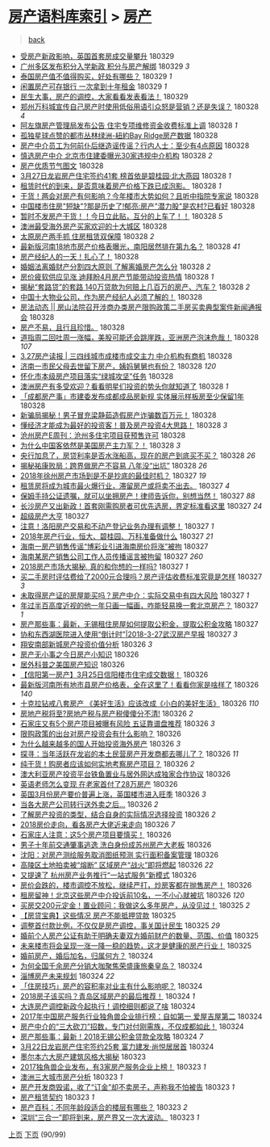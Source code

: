 [房产语料库索引](../../README.md)  > [房产](房产.md)
====
> [back](../README.md)

- [受房产新政影响，英国首套房成交量攀升](http://jkwz.applinzi.com/ittc/7085108089529566218.html#%E5%8F%97%E6%88%BF%E4%BA%A7%E6%96%B0%E6%94%BF%E5%BD%B1%E5%93%8D%EF%BC%8C%E8%8B%B1%E5%9B%BD%E9%A6%96%E5%A5%97%E6%88%BF%E6%88%90%E4%BA%A4%E9%87%8F%E6%94%80%E5%8D%87) 180329  
- [广州多区发布积分入学新政 积分与房产解绑](http://jkwz.applinzi.com/ittc/7085822006589391878.html#%E5%B9%BF%E5%B7%9E%E5%A4%9A%E5%8C%BA%E5%8F%91%E5%B8%83%E7%A7%AF%E5%88%86%E5%85%A5%E5%AD%A6%E6%96%B0%E6%94%BF+%E7%A7%AF%E5%88%86%E4%B8%8E%E6%88%BF%E4%BA%A7%E8%A7%A3%E7%BB%91) 180329 *3* 
- [泰国房产值不值得购买，好处有哪些？](http://jkwz.applinzi.com/ittc/7085818500470014992.html#%E6%B3%B0%E5%9B%BD%E6%88%BF%E4%BA%A7%E5%80%BC%E4%B8%8D%E5%80%BC%E5%BE%97%E8%B4%AD%E4%B9%B0%EF%BC%8C%E5%A5%BD%E5%A4%84%E6%9C%89%E5%93%AA%E4%BA%9B%EF%BC%9F) 180329 *1* 
- [闲置房产可存银行 一次拿到十年租金](http://jkwz.applinzi.com/ittc/7085809801777120262.html#%E9%97%B2%E7%BD%AE%E6%88%BF%E4%BA%A7%E5%8F%AF%E5%AD%98%E9%93%B6%E8%A1%8C+%E4%B8%80%E6%AC%A1%E6%8B%BF%E5%88%B0%E5%8D%81%E5%B9%B4%E7%A7%9F%E9%87%91) 180329 *1* 
- [民生大事，房产的调控，大家看看发表看法！](http://jkwz.applinzi.com/ittc/7085798361691325456.html#%E6%B0%91%E7%94%9F%E5%A4%A7%E4%BA%8B%EF%BC%8C%E6%88%BF%E4%BA%A7%E7%9A%84%E8%B0%83%E6%8E%A7%EF%BC%8C%E5%A4%A7%E5%AE%B6%E7%9C%8B%E7%9C%8B%E5%8F%91%E8%A1%A8%E7%9C%8B%E6%B3%95%EF%BC%81) 180329  
- [郑州万科城宣传自己房产时使用低俗用语引众怒是营销？还是失误？](http://jkwz.applinzi.com/ittc/7085657604955309063.html#%E9%83%91%E5%B7%9E%E4%B8%87%E7%A7%91%E5%9F%8E%E5%AE%A3%E4%BC%A0%E8%87%AA%E5%B7%B1%E6%88%BF%E4%BA%A7%E6%97%B6%E4%BD%BF%E7%94%A8%E4%BD%8E%E4%BF%97%E7%94%A8%E8%AF%AD%E5%BC%95%E4%BC%97%E6%80%92%E6%98%AF%E8%90%A5%E9%94%80%EF%BC%9F%E8%BF%98%E6%98%AF%E5%A4%B1%E8%AF%AF%EF%BC%9F) 180328 *4* 
- [阿左旗房产管理局发布公告 住宅专项维修资金收费标准上调](http://jkwz.applinzi.com/ittc/7085654822059770897.html#%E9%98%BF%E5%B7%A6%E6%97%97%E6%88%BF%E4%BA%A7%E7%AE%A1%E7%90%86%E5%B1%80%E5%8F%91%E5%B8%83%E5%85%AC%E5%91%8A+%E4%BD%8F%E5%AE%85%E4%B8%93%E9%A1%B9%E7%BB%B4%E4%BF%AE%E8%B5%84%E9%87%91%E6%94%B6%E8%B4%B9%E6%A0%87%E5%87%86%E4%B8%8A%E8%B0%83) 180328 *1* 
- [孤独星球点赞的都市丛林绿洲-紐約Bay Ridge房产数据](http://jkwz.applinzi.com/ittc/7085651596598051857.html#%E5%AD%A4%E7%8B%AC%E6%98%9F%E7%90%83%E7%82%B9%E8%B5%9E%E7%9A%84%E9%83%BD%E5%B8%82%E4%B8%9B%E6%9E%97%E7%BB%BF%E6%B4%B2-%E7%B4%90%E7%B4%84Bay+Ridge%E6%88%BF%E4%BA%A7%E6%95%B0%E6%8D%AE) 180328  
- [房产中介员工为何前仆后继造谣传谣？行内人士：至少有4点原因](http://jkwz.applinzi.com/ittc/7085647398376571915.html#%E6%88%BF%E4%BA%A7%E4%B8%AD%E4%BB%8B%E5%91%98%E5%B7%A5%E4%B8%BA%E4%BD%95%E5%89%8D%E4%BB%86%E5%90%8E%E7%BB%A7%E9%80%A0%E8%B0%A3%E4%BC%A0%E8%B0%A3%EF%BC%9F%E8%A1%8C%E5%86%85%E4%BA%BA%E5%A3%AB%EF%BC%9A%E8%87%B3%E5%B0%91%E6%9C%894%E7%82%B9%E5%8E%9F%E5%9B%A0) 180328  
- [慎选房产中介 北京市住建委曝光30家违规中介机构](http://jkwz.applinzi.com/ittc/7085621843925140490.html#%E6%85%8E%E9%80%89%E6%88%BF%E4%BA%A7%E4%B8%AD%E4%BB%8B+%E5%8C%97%E4%BA%AC%E5%B8%82%E4%BD%8F%E5%BB%BA%E5%A7%94%E6%9B%9D%E5%85%8930%E5%AE%B6%E8%BF%9D%E8%A7%84%E4%B8%AD%E4%BB%8B%E6%9C%BA%E6%9E%84) 180328 *2* 
- [房产优质节气图文](http://jkwz.applinzi.com/ittc/7085610783201559568.html#%E6%88%BF%E4%BA%A7%E4%BC%98%E8%B4%A8%E8%8A%82%E6%B0%94%E5%9B%BE%E6%96%87) 180328  
- [3月27日龙岩房产住宅签约41套 榜首依是碧桂园·北大燕园](http://jkwz.applinzi.com/ittc/7085605624090199047.html#3%E6%9C%8827%E6%97%A5%E9%BE%99%E5%B2%A9%E6%88%BF%E4%BA%A7%E4%BD%8F%E5%AE%85%E7%AD%BE%E7%BA%A641%E5%A5%97+%E6%A6%9C%E9%A6%96%E4%BE%9D%E6%98%AF%E7%A2%A7%E6%A1%82%E5%9B%AD%C2%B7%E5%8C%97%E5%A4%A7%E7%87%95%E5%9B%AD) 180328 *1* 
- [租赁时代的到来，是否意味着房产价格下跌已成泡影。](http://jkwz.applinzi.com/ittc/7085602657291207690.html#%E7%A7%9F%E8%B5%81%E6%97%B6%E4%BB%A3%E7%9A%84%E5%88%B0%E6%9D%A5%EF%BC%8C%E6%98%AF%E5%90%A6%E6%84%8F%E5%91%B3%E7%9D%80%E6%88%BF%E4%BA%A7%E4%BB%B7%E6%A0%BC%E4%B8%8B%E8%B7%8C%E5%B7%B2%E6%88%90%E6%B3%A1%E5%BD%B1%E3%80%82) 180328 *1* 
- [干货！两会对房产有何影响？今年楼市大势如何？且听中指院专家说](http://jkwz.applinzi.com/ittc/7085597540345185286.html#%E5%B9%B2%E8%B4%A7%EF%BC%81%E4%B8%A4%E4%BC%9A%E5%AF%B9%E6%88%BF%E4%BA%A7%E6%9C%89%E4%BD%95%E5%BD%B1%E5%93%8D%EF%BC%9F%E4%BB%8A%E5%B9%B4%E6%A5%BC%E5%B8%82%E5%A4%A7%E5%8A%BF%E5%A6%82%E4%BD%95%EF%BC%9F%E4%B8%94%E5%90%AC%E4%B8%AD%E6%8C%87%E9%99%A2%E4%B8%93%E5%AE%B6%E8%AF%B4) 180328  
- [中国楼市住房&quot;短缺&quot;?那是历史了!郁亮:房产&quot;潜力股&quot;是农村?已看好](http://jkwz.applinzi.com/ittc/7085581610064020487.html#%E4%B8%AD%E5%9B%BD%E6%A5%BC%E5%B8%82%E4%BD%8F%E6%88%BF%26quot%3B%E7%9F%AD%E7%BC%BA%26quot%3B%3F%E9%82%A3%E6%98%AF%E5%8E%86%E5%8F%B2%E4%BA%86%21%E9%83%81%E4%BA%AE%3A%E6%88%BF%E4%BA%A7%26quot%3B%E6%BD%9C%E5%8A%9B%E8%82%A1%26quot%3B%E6%98%AF%E5%86%9C%E6%9D%91%3F%E5%B7%B2%E7%9C%8B%E5%A5%BD) 180328  
- [暂时不发房产干货！！今日立此贴，互分的上车了！！](http://jkwz.applinzi.com/ittc/7085580719994962951.html#%E6%9A%82%E6%97%B6%E4%B8%8D%E5%8F%91%E6%88%BF%E4%BA%A7%E5%B9%B2%E8%B4%A7%EF%BC%81%EF%BC%81%E4%BB%8A%E6%97%A5%E7%AB%8B%E6%AD%A4%E8%B4%B4%EF%BC%8C%E4%BA%92%E5%88%86%E7%9A%84%E4%B8%8A%E8%BD%A6%E4%BA%86%EF%BC%81%EF%BC%81) 180328 *5* 
- [澳洲最受海外房产买家欢迎的十大城区](http://jkwz.applinzi.com/ittc/7085577964945409034.html#%E6%BE%B3%E6%B4%B2%E6%9C%80%E5%8F%97%E6%B5%B7%E5%A4%96%E6%88%BF%E4%BA%A7%E4%B9%B0%E5%AE%B6%E6%AC%A2%E8%BF%8E%E7%9A%84%E5%8D%81%E5%A4%A7%E5%9F%8E%E5%8C%BA) 180328  
- [太原房产两手抓    住房租赁双保障](http://jkwz.applinzi.com/ittc/7085571407948022794.html#%E5%A4%AA%E5%8E%9F%E6%88%BF%E4%BA%A7%E4%B8%A4%E6%89%8B%E6%8A%93++++%E4%BD%8F%E6%88%BF%E7%A7%9F%E8%B5%81%E5%8F%8C%E4%BF%9D%E9%9A%9C) 180328 *2* 
- [最新版河南18地市房产价格表曝光，南阳居然排在第九名？](http://jkwz.applinzi.com/ittc/7085571225831343111.html#%E6%9C%80%E6%96%B0%E7%89%88%E6%B2%B3%E5%8D%9718%E5%9C%B0%E5%B8%82%E6%88%BF%E4%BA%A7%E4%BB%B7%E6%A0%BC%E8%A1%A8%E6%9B%9D%E5%85%89%EF%BC%8C%E5%8D%97%E9%98%B3%E5%B1%85%E7%84%B6%E6%8E%92%E5%9C%A8%E7%AC%AC%E4%B9%9D%E5%90%8D%EF%BC%9F) 180328 *41* 
- [房产经纪人的一天！扎心了！](http://jkwz.applinzi.com/ittc/7085563674737771537.html#%E6%88%BF%E4%BA%A7%E7%BB%8F%E7%BA%AA%E4%BA%BA%E7%9A%84%E4%B8%80%E5%A4%A9%EF%BC%81%E6%89%8E%E5%BF%83%E4%BA%86%EF%BC%81) 180328  
- [婚姻法离婚财产分割四大原则 了解离婚房产怎么分](http://jkwz.applinzi.com/ittc/7085563093327545361.html#%E5%A9%9A%E5%A7%BB%E6%B3%95%E7%A6%BB%E5%A9%9A%E8%B4%A2%E4%BA%A7%E5%88%86%E5%89%B2%E5%9B%9B%E5%A4%A7%E5%8E%9F%E5%88%99+%E4%BA%86%E8%A7%A3%E7%A6%BB%E5%A9%9A%E6%88%BF%E4%BA%A7%E6%80%8E%E4%B9%88%E5%88%86) 180328 *2* 
- [房价疲软供应见涨 迪拜盼4月房产节能带动投资热情](http://jkwz.applinzi.com/ittc/7085527182686553104.html#%E6%88%BF%E4%BB%B7%E7%96%B2%E8%BD%AF%E4%BE%9B%E5%BA%94%E8%A7%81%E6%B6%A8+%E8%BF%AA%E6%8B%9C%E7%9B%BC4%E6%9C%88%E6%88%BF%E4%BA%A7%E8%8A%82%E8%83%BD%E5%B8%A6%E5%8A%A8%E6%8A%95%E8%B5%84%E7%83%AD%E6%83%85) 180328 *1* 
- [揭秘“套路贷”的套路 140万贷款为何赔上几百万的房产、汽车？](http://jkwz.applinzi.com/ittc/7085542169677136902.html#%E6%8F%AD%E7%A7%98%E2%80%9C%E5%A5%97%E8%B7%AF%E8%B4%B7%E2%80%9D%E7%9A%84%E5%A5%97%E8%B7%AF+140%E4%B8%87%E8%B4%B7%E6%AC%BE%E4%B8%BA%E4%BD%95%E8%B5%94%E4%B8%8A%E5%87%A0%E7%99%BE%E4%B8%87%E7%9A%84%E6%88%BF%E4%BA%A7%E3%80%81%E6%B1%BD%E8%BD%A6%EF%BC%9F) 180328 *2* 
- [中国十大物业公司，作为房产经纪人必须了解的！](http://jkwz.applinzi.com/ittc/7085528455435518992.html#%E4%B8%AD%E5%9B%BD%E5%8D%81%E5%A4%A7%E7%89%A9%E4%B8%9A%E5%85%AC%E5%8F%B8%EF%BC%8C%E4%BD%9C%E4%B8%BA%E6%88%BF%E4%BA%A7%E7%BB%8F%E7%BA%AA%E4%BA%BA%E5%BF%85%E9%A1%BB%E4%BA%86%E8%A7%A3%E7%9A%84%EF%BC%81) 180328  
- [房法动态 || 房山法院召开涉商办类房产限购政策二手房买卖典型案件新闻通报会](http://jkwz.applinzi.com/ittc/7085524843212833798.html#%E6%88%BF%E6%B3%95%E5%8A%A8%E6%80%81+%7C%7C+%E6%88%BF%E5%B1%B1%E6%B3%95%E9%99%A2%E5%8F%AC%E5%BC%80%E6%B6%89%E5%95%86%E5%8A%9E%E7%B1%BB%E6%88%BF%E4%BA%A7%E9%99%90%E8%B4%AD%E6%94%BF%E7%AD%96%E4%BA%8C%E6%89%8B%E6%88%BF%E4%B9%B0%E5%8D%96%E5%85%B8%E5%9E%8B%E6%A1%88%E4%BB%B6%E6%96%B0%E9%97%BB%E9%80%9A%E6%8A%A5%E4%BC%9A) 180328  
- [房产不易，且行且珍惜。](http://jkwz.applinzi.com/ittc/7085501100142887943.html#%E6%88%BF%E4%BA%A7%E4%B8%8D%E6%98%93%EF%BC%8C%E4%B8%94%E8%A1%8C%E4%B8%94%E7%8F%8D%E6%83%9C%E3%80%82) 180328  
- [道指周二回吐周一涨幅，美股可能还会跳崖跌，亚洲房产泡沫危哉！](http://jkwz.applinzi.com/ittc/7085499054551467018.html#%E9%81%93%E6%8C%87%E5%91%A8%E4%BA%8C%E5%9B%9E%E5%90%90%E5%91%A8%E4%B8%80%E6%B6%A8%E5%B9%85%EF%BC%8C%E7%BE%8E%E8%82%A1%E5%8F%AF%E8%83%BD%E8%BF%98%E4%BC%9A%E8%B7%B3%E5%B4%96%E8%B7%8C%EF%BC%8C%E4%BA%9A%E6%B4%B2%E6%88%BF%E4%BA%A7%E6%B3%A1%E6%B2%AB%E5%8D%B1%E5%93%89%EF%BC%81) 180328 *107* 
- [3.27房产读报 | 三四线城市成楼市成交主力 中介机构有商机](http://jkwz.applinzi.com/ittc/7085478212455105546.html#3.27%E6%88%BF%E4%BA%A7%E8%AF%BB%E6%8A%A5+%7C+%E4%B8%89%E5%9B%9B%E7%BA%BF%E5%9F%8E%E5%B8%82%E6%88%90%E6%A5%BC%E5%B8%82%E6%88%90%E4%BA%A4%E4%B8%BB%E5%8A%9B+%E4%B8%AD%E4%BB%8B%E6%9C%BA%E6%9E%84%E6%9C%89%E5%95%86%E6%9C%BA) 180328  
- [济南一市民父母去世留下房产，姨妈舅舅也有份？](http://jkwz.applinzi.com/ittc/7085475775216354314.html#%E6%B5%8E%E5%8D%97%E4%B8%80%E5%B8%82%E6%B0%91%E7%88%B6%E6%AF%8D%E5%8E%BB%E4%B8%96%E7%95%99%E4%B8%8B%E6%88%BF%E4%BA%A7%EF%BC%8C%E5%A7%A8%E5%A6%88%E8%88%85%E8%88%85%E4%B9%9F%E6%9C%89%E4%BB%BD%EF%BC%9F) 180328 *120* 
- [怀化市本级房产项目落实“绿城攻坚”任务](http://jkwz.applinzi.com/ittc/7085474681971016715.html#%E6%80%80%E5%8C%96%E5%B8%82%E6%9C%AC%E7%BA%A7%E6%88%BF%E4%BA%A7%E9%A1%B9%E7%9B%AE%E8%90%BD%E5%AE%9E%E2%80%9C%E7%BB%BF%E5%9F%8E%E6%94%BB%E5%9D%9A%E2%80%9D%E4%BB%BB%E5%8A%A1) 180328  
- [澳洲房产有多受欢迎？看看明星们投资的势头你就知道了](http://jkwz.applinzi.com/ittc/7085471823645115403.html#%E6%BE%B3%E6%B4%B2%E6%88%BF%E4%BA%A7%E6%9C%89%E5%A4%9A%E5%8F%97%E6%AC%A2%E8%BF%8E%EF%BC%9F%E7%9C%8B%E7%9C%8B%E6%98%8E%E6%98%9F%E4%BB%AC%E6%8A%95%E8%B5%84%E7%9A%84%E5%8A%BF%E5%A4%B4%E4%BD%A0%E5%B0%B1%E7%9F%A5%E9%81%93%E4%BA%86) 180328 *1* 
- [「成都房产事」市建委发布成都成品房新规 实体展示样板房至少保留1年](http://jkwz.applinzi.com/ittc/7085463682882733063.html#%E3%80%8C%E6%88%90%E9%83%BD%E6%88%BF%E4%BA%A7%E4%BA%8B%E3%80%8D%E5%B8%82%E5%BB%BA%E5%A7%94%E5%8F%91%E5%B8%83%E6%88%90%E9%83%BD%E6%88%90%E5%93%81%E6%88%BF%E6%96%B0%E8%A7%84+%E5%AE%9E%E4%BD%93%E5%B1%95%E7%A4%BA%E6%A0%B7%E6%9D%BF%E6%88%BF%E8%87%B3%E5%B0%91%E4%BF%9D%E7%95%991%E5%B9%B4) 180328  
- [新骗局揭秘！男子冒充梁静茹造假房产诈骗数百万元！](http://jkwz.applinzi.com/ittc/7085460629618164746.html#%E6%96%B0%E9%AA%97%E5%B1%80%E6%8F%AD%E7%A7%98%EF%BC%81%E7%94%B7%E5%AD%90%E5%86%92%E5%85%85%E6%A2%81%E9%9D%99%E8%8C%B9%E9%80%A0%E5%81%87%E6%88%BF%E4%BA%A7%E8%AF%88%E9%AA%97%E6%95%B0%E7%99%BE%E4%B8%87%E5%85%83%EF%BC%81) 180328  
- [懂经济才能成为最好的投资客！普及房产投资4大思路！](http://jkwz.applinzi.com/ittc/7085458530230600715.html#%E6%87%82%E7%BB%8F%E6%B5%8E%E6%89%8D%E8%83%BD%E6%88%90%E4%B8%BA%E6%9C%80%E5%A5%BD%E7%9A%84%E6%8A%95%E8%B5%84%E5%AE%A2%EF%BC%81%E6%99%AE%E5%8F%8A%E6%88%BF%E4%BA%A7%E6%8A%95%E8%B5%844%E5%A4%A7%E6%80%9D%E8%B7%AF%EF%BC%81) 180328 *3* 
- [沧州房产E周刊：沧州多住宅项目获预售许可](http://jkwz.applinzi.com/ittc/7085454826593059851.html#%E6%B2%A7%E5%B7%9E%E6%88%BF%E4%BA%A7E%E5%91%A8%E5%88%8A%EF%BC%9A%E6%B2%A7%E5%B7%9E%E5%A4%9A%E4%BD%8F%E5%AE%85%E9%A1%B9%E7%9B%AE%E8%8E%B7%E9%A2%84%E5%94%AE%E8%AE%B8%E5%8F%AF) 180328  
- [为什么中国客依然是美国房产主力军？！](http://jkwz.applinzi.com/ittc/7085263367013139473.html#%E4%B8%BA%E4%BB%80%E4%B9%88%E4%B8%AD%E5%9B%BD%E5%AE%A2%E4%BE%9D%E7%84%B6%E6%98%AF%E7%BE%8E%E5%9B%BD%E6%88%BF%E4%BA%A7%E4%B8%BB%E5%8A%9B%E5%86%9B%EF%BC%9F%EF%BC%81) 180328 *3* 
- [央行加息了，房贷利率是否水涨船高，现在的房产到底买不买？](http://jkwz.applinzi.com/ittc/7085159627027383303.html#%E5%A4%AE%E8%A1%8C%E5%8A%A0%E6%81%AF%E4%BA%86%EF%BC%8C%E6%88%BF%E8%B4%B7%E5%88%A9%E7%8E%87%E6%98%AF%E5%90%A6%E6%B0%B4%E6%B6%A8%E8%88%B9%E9%AB%98%EF%BC%8C%E7%8E%B0%E5%9C%A8%E7%9A%84%E6%88%BF%E4%BA%A7%E5%88%B0%E5%BA%95%E4%B9%B0%E4%B8%8D%E4%B9%B0%EF%BC%9F) 180328 *26* 
- [揭秘祐康败局：跨界做房产不容易 八年没“出坑”](http://jkwz.applinzi.com/ittc/7085422525003858950.html#%E6%8F%AD%E7%A7%98%E7%A5%90%E5%BA%B7%E8%B4%A5%E5%B1%80%EF%BC%9A%E8%B7%A8%E7%95%8C%E5%81%9A%E6%88%BF%E4%BA%A7%E4%B8%8D%E5%AE%B9%E6%98%93+%E5%85%AB%E5%B9%B4%E6%B2%A1%E2%80%9C%E5%87%BA%E5%9D%91%E2%80%9D) 180328 *26* 
- [2018年徐州房产市场到是不是抄底的最佳时机？](http://jkwz.applinzi.com/ittc/7085273005007832080.html#2018%E5%B9%B4%E5%BE%90%E5%B7%9E%E6%88%BF%E4%BA%A7%E5%B8%82%E5%9C%BA%E5%88%B0%E6%98%AF%E4%B8%8D%E6%98%AF%E6%8A%84%E5%BA%95%E7%9A%84%E6%9C%80%E4%BD%B3%E6%97%B6%E6%9C%BA%EF%BC%9F) 180327 *19* 
- [租赁房将成为城市最火爆行业，滞留房产或将卖不出去。](http://jkwz.applinzi.com/ittc/7085255909687428102.html#%E7%A7%9F%E8%B5%81%E6%88%BF%E5%B0%86%E6%88%90%E4%B8%BA%E5%9F%8E%E5%B8%82%E6%9C%80%E7%81%AB%E7%88%86%E8%A1%8C%E4%B8%9A%EF%BC%8C%E6%BB%9E%E7%95%99%E6%88%BF%E4%BA%A7%E6%88%96%E5%B0%86%E5%8D%96%E4%B8%8D%E5%87%BA%E5%8E%BB%E3%80%82) 180327 *4* 
- [保姆手持公证遗嘱，就可以坐拥房产！律师告诉你，别想当然！](http://jkwz.applinzi.com/ittc/7085201805829211152.html#%E4%BF%9D%E5%A7%86%E6%89%8B%E6%8C%81%E5%85%AC%E8%AF%81%E9%81%97%E5%98%B1%EF%BC%8C%E5%B0%B1%E5%8F%AF%E4%BB%A5%E5%9D%90%E6%8B%A5%E6%88%BF%E4%BA%A7%EF%BC%81%E5%BE%8B%E5%B8%88%E5%91%8A%E8%AF%89%E4%BD%A0%EF%BC%8C%E5%88%AB%E6%83%B3%E5%BD%93%E7%84%B6%EF%BC%81) 180327 *88* 
- [长沙房产又出新政！首套刚需购房者可优先选房，界定标准看这里](http://jkwz.applinzi.com/ittc/7085200293082170374.html#%E9%95%BF%E6%B2%99%E6%88%BF%E4%BA%A7%E5%8F%88%E5%87%BA%E6%96%B0%E6%94%BF%EF%BC%81%E9%A6%96%E5%A5%97%E5%88%9A%E9%9C%80%E8%B4%AD%E6%88%BF%E8%80%85%E5%8F%AF%E4%BC%98%E5%85%88%E9%80%89%E6%88%BF%EF%BC%8C%E7%95%8C%E5%AE%9A%E6%A0%87%E5%87%86%E7%9C%8B%E8%BF%99%E9%87%8C) 180327 *24* 
- [超级房产大亨](http://jkwz.applinzi.com/ittc/7048844103494667792.html#%E8%B6%85%E7%BA%A7%E6%88%BF%E4%BA%A7%E5%A4%A7%E4%BA%A8) 180327  
- [注意！洛阳房产交易和不动产登记业务办理有调整！](http://jkwz.applinzi.com/ittc/7085169198898873351.html#%E6%B3%A8%E6%84%8F%EF%BC%81%E6%B4%9B%E9%98%B3%E6%88%BF%E4%BA%A7%E4%BA%A4%E6%98%93%E5%92%8C%E4%B8%8D%E5%8A%A8%E4%BA%A7%E7%99%BB%E8%AE%B0%E4%B8%9A%E5%8A%A1%E5%8A%9E%E7%90%86%E6%9C%89%E8%B0%83%E6%95%B4%EF%BC%81) 180327 *1* 
- [2018年房产行业，恒大、碧桂园、万科准备做什么](http://jkwz.applinzi.com/ittc/7085149005061555206.html#2018%E5%B9%B4%E6%88%BF%E4%BA%A7%E8%A1%8C%E4%B8%9A%EF%BC%8C%E6%81%92%E5%A4%A7%E3%80%81%E7%A2%A7%E6%A1%82%E5%9B%AD%E3%80%81%E4%B8%87%E7%A7%91%E5%87%86%E5%A4%87%E5%81%9A%E4%BB%80%E4%B9%88) 180327 *21* 
- [海南一房产销售传谣“博彩业引进海南房价将涨”被拘](http://jkwz.applinzi.com/ittc/7085132741731681296.html#%E6%B5%B7%E5%8D%97%E4%B8%80%E6%88%BF%E4%BA%A7%E9%94%80%E5%94%AE%E4%BC%A0%E8%B0%A3%E2%80%9C%E5%8D%9A%E5%BD%A9%E4%B8%9A%E5%BC%95%E8%BF%9B%E6%B5%B7%E5%8D%97%E6%88%BF%E4%BB%B7%E5%B0%86%E6%B6%A8%E2%80%9D%E8%A2%AB%E6%8B%98) 180327  
- [海南某房产销售公司工作人员传播谣言被拘留](http://jkwz.applinzi.com/ittc/7085110861821903889.html#%E6%B5%B7%E5%8D%97%E6%9F%90%E6%88%BF%E4%BA%A7%E9%94%80%E5%94%AE%E5%85%AC%E5%8F%B8%E5%B7%A5%E4%BD%9C%E4%BA%BA%E5%91%98%E4%BC%A0%E6%92%AD%E8%B0%A3%E8%A8%80%E8%A2%AB%E6%8B%98%E7%95%99) 180327 *260* 
- [2018房产市场大揭秘, 真的和你想的一样吗?](http://jkwz.applinzi.com/ittc/7085100037833229328.html#2018%E6%88%BF%E4%BA%A7%E5%B8%82%E5%9C%BA%E5%A4%A7%E6%8F%AD%E7%A7%98%2C+%E7%9C%9F%E7%9A%84%E5%92%8C%E4%BD%A0%E6%83%B3%E7%9A%84%E4%B8%80%E6%A0%B7%E5%90%97%3F) 180327 *1* 
- [买二手房时评估费给了2000元合理吗？房产评估收费标准究竟是怎样](http://jkwz.applinzi.com/ittc/7085099094576202759.html#%E4%B9%B0%E4%BA%8C%E6%89%8B%E6%88%BF%E6%97%B6%E8%AF%84%E4%BC%B0%E8%B4%B9%E7%BB%99%E4%BA%862000%E5%85%83%E5%90%88%E7%90%86%E5%90%97%EF%BC%9F%E6%88%BF%E4%BA%A7%E8%AF%84%E4%BC%B0%E6%94%B6%E8%B4%B9%E6%A0%87%E5%87%86%E7%A9%B6%E7%AB%9F%E6%98%AF%E6%80%8E%E6%A0%B7) 180327 *3* 
- [未取得房产证的房屋能买吗？房产中介：实际交易中有四大风险](http://jkwz.applinzi.com/ittc/7085082977593984016.html#%E6%9C%AA%E5%8F%96%E5%BE%97%E6%88%BF%E4%BA%A7%E8%AF%81%E7%9A%84%E6%88%BF%E5%B1%8B%E8%83%BD%E4%B9%B0%E5%90%97%EF%BC%9F%E6%88%BF%E4%BA%A7%E4%B8%AD%E4%BB%8B%EF%BC%9A%E5%AE%9E%E9%99%85%E4%BA%A4%E6%98%93%E4%B8%AD%E6%9C%89%E5%9B%9B%E5%A4%A7%E9%A3%8E%E9%99%A9) 180327 *1* 
- [年过半百高度近视的他一年只画一幅画，咋能轻易换一套北京房产？](http://jkwz.applinzi.com/ittc/7085074492512797703.html#%E5%B9%B4%E8%BF%87%E5%8D%8A%E7%99%BE%E9%AB%98%E5%BA%A6%E8%BF%91%E8%A7%86%E7%9A%84%E4%BB%96%E4%B8%80%E5%B9%B4%E5%8F%AA%E7%94%BB%E4%B8%80%E5%B9%85%E7%94%BB%EF%BC%8C%E5%92%8B%E8%83%BD%E8%BD%BB%E6%98%93%E6%8D%A2%E4%B8%80%E5%A5%97%E5%8C%97%E4%BA%AC%E6%88%BF%E4%BA%A7%EF%BC%9F) 180327 *1* 
- [房产那些事：最新，无锡租住房屋如何提取公积金，提取公积金攻略](http://jkwz.applinzi.com/ittc/7083977382308611079.html#%E6%88%BF%E4%BA%A7%E9%82%A3%E4%BA%9B%E4%BA%8B%EF%BC%9A%E6%9C%80%E6%96%B0%EF%BC%8C%E6%97%A0%E9%94%A1%E7%A7%9F%E4%BD%8F%E6%88%BF%E5%B1%8B%E5%A6%82%E4%BD%95%E6%8F%90%E5%8F%96%E5%85%AC%E7%A7%AF%E9%87%91%EF%BC%8C%E6%8F%90%E5%8F%96%E5%85%AC%E7%A7%AF%E9%87%91%E6%94%BB%E7%95%A5) 180327  
- [协和东西湖医院进入使用“倒计时”|2018-3-27武汉房产早报](http://jkwz.applinzi.com/ittc/7085064180615087114.html#%E5%8D%8F%E5%92%8C%E4%B8%9C%E8%A5%BF%E6%B9%96%E5%8C%BB%E9%99%A2%E8%BF%9B%E5%85%A5%E4%BD%BF%E7%94%A8%E2%80%9C%E5%80%92%E8%AE%A1%E6%97%B6%E2%80%9D%7C2018-3-27%E6%AD%A6%E6%B1%89%E6%88%BF%E4%BA%A7%E6%97%A9%E6%8A%A5) 180327 *3* 
- [翔安南部新城房产投资价值分析](http://jkwz.applinzi.com/ittc/7084913911390536711.html#%E7%BF%94%E5%AE%89%E5%8D%97%E9%83%A8%E6%96%B0%E5%9F%8E%E6%88%BF%E4%BA%A7%E6%8A%95%E8%B5%84%E4%BB%B7%E5%80%BC%E5%88%86%E6%9E%90) 180326 *3* 
- [房产无小事之今日房产小知识](http://jkwz.applinzi.com/ittc/7084909390408975367.html#%E6%88%BF%E4%BA%A7%E6%97%A0%E5%B0%8F%E4%BA%8B%E4%B9%8B%E4%BB%8A%E6%97%A5%E6%88%BF%E4%BA%A7%E5%B0%8F%E7%9F%A5%E8%AF%86) 180326  
- [居外科普之美国房产知识](http://jkwz.applinzi.com/ittc/7084854830420198416.html#%E5%B1%85%E5%A4%96%E7%A7%91%E6%99%AE%E4%B9%8B%E7%BE%8E%E5%9B%BD%E6%88%BF%E4%BA%A7%E7%9F%A5%E8%AF%86) 180326  
- [【信阳第一房产】3月25日信阳楼市住宅成交数据！](http://jkwz.applinzi.com/ittc/7084852291234694160.html#%E3%80%90%E4%BF%A1%E9%98%B3%E7%AC%AC%E4%B8%80%E6%88%BF%E4%BA%A7%E3%80%913%E6%9C%8825%E6%97%A5%E4%BF%A1%E9%98%B3%E6%A5%BC%E5%B8%82%E4%BD%8F%E5%AE%85%E6%88%90%E4%BA%A4%E6%95%B0%E6%8D%AE%EF%BC%81) 180326  
- [最新版河南所有地市县房产价格表，全在这里了！看看你家是啥样了](http://jkwz.applinzi.com/ittc/7084818353598497799.html#%E6%9C%80%E6%96%B0%E7%89%88%E6%B2%B3%E5%8D%97%E6%89%80%E6%9C%89%E5%9C%B0%E5%B8%82%E5%8E%BF%E6%88%BF%E4%BA%A7%E4%BB%B7%E6%A0%BC%E8%A1%A8%EF%BC%8C%E5%85%A8%E5%9C%A8%E8%BF%99%E9%87%8C%E4%BA%86%EF%BC%81%E7%9C%8B%E7%9C%8B%E4%BD%A0%E5%AE%B6%E6%98%AF%E5%95%A5%E6%A0%B7%E4%BA%86) 180326 *140* 
- [十克拉钻戒八套房产 《美好生活》应该改成《小白的美好生活》](http://jkwz.applinzi.com/ittc/7084809912989516810.html#%E5%8D%81%E5%85%8B%E6%8B%89%E9%92%BB%E6%88%92%E5%85%AB%E5%A5%97%E6%88%BF%E4%BA%A7+%E3%80%8A%E7%BE%8E%E5%A5%BD%E7%94%9F%E6%B4%BB%E3%80%8B%E5%BA%94%E8%AF%A5%E6%94%B9%E6%88%90%E3%80%8A%E5%B0%8F%E7%99%BD%E7%9A%84%E7%BE%8E%E5%A5%BD%E7%94%9F%E6%B4%BB%E3%80%8B) 180326 *110* 
- [房地产税将至?房地产税与房产税傻傻分不清!](http://jkwz.applinzi.com/ittc/7084801163264525322.html#%E6%88%BF%E5%9C%B0%E4%BA%A7%E7%A8%8E%E5%B0%86%E8%87%B3%3F%E6%88%BF%E5%9C%B0%E4%BA%A7%E7%A8%8E%E4%B8%8E%E6%88%BF%E4%BA%A7%E7%A8%8E%E5%82%BB%E5%82%BB%E5%88%86%E4%B8%8D%E6%B8%85%21) 180326 *2* 
- [石家庄又有5个房产项目被曝有风险 五证靠谱盘推荐](http://jkwz.applinzi.com/ittc/7084795529932571658.html#%E7%9F%B3%E5%AE%B6%E5%BA%84%E5%8F%88%E6%9C%895%E4%B8%AA%E6%88%BF%E4%BA%A7%E9%A1%B9%E7%9B%AE%E8%A2%AB%E6%9B%9D%E6%9C%89%E9%A3%8E%E9%99%A9+%E4%BA%94%E8%AF%81%E9%9D%A0%E8%B0%B1%E7%9B%98%E6%8E%A8%E8%8D%90) 180326 *3* 
- [限购政策的出台对房产投资会有什么影响？](http://jkwz.applinzi.com/ittc/7084790101261681674.html#%E9%99%90%E8%B4%AD%E6%94%BF%E7%AD%96%E7%9A%84%E5%87%BA%E5%8F%B0%E5%AF%B9%E6%88%BF%E4%BA%A7%E6%8A%95%E8%B5%84%E4%BC%9A%E6%9C%89%E4%BB%80%E4%B9%88%E5%BD%B1%E5%93%8D%EF%BC%9F) 180326  
- [为什么越来越多的国人开始投资海外房产](http://jkwz.applinzi.com/ittc/7084789526251963398.html#%E4%B8%BA%E4%BB%80%E4%B9%88%E8%B6%8A%E6%9D%A5%E8%B6%8A%E5%A4%9A%E7%9A%84%E5%9B%BD%E4%BA%BA%E5%BC%80%E5%A7%8B%E6%8A%95%E8%B5%84%E6%B5%B7%E5%A4%96%E6%88%BF%E4%BA%A7) 180326 *3* 
- [探寻：当年活跃在龙岩的本土民营房产开发商都去哪儿了？](http://jkwz.applinzi.com/ittc/7084788329327625227.html#%E6%8E%A2%E5%AF%BB%EF%BC%9A%E5%BD%93%E5%B9%B4%E6%B4%BB%E8%B7%83%E5%9C%A8%E9%BE%99%E5%B2%A9%E7%9A%84%E6%9C%AC%E5%9C%9F%E6%B0%91%E8%90%A5%E6%88%BF%E4%BA%A7%E5%BC%80%E5%8F%91%E5%95%86%E9%83%BD%E5%8E%BB%E5%93%AA%E5%84%BF%E4%BA%86%EF%BC%9F) 180326 *11* 
- [纯干货！购房者应该如何实地考察房产项目？](http://jkwz.applinzi.com/ittc/7084750766600619015.html#%E7%BA%AF%E5%B9%B2%E8%B4%A7%EF%BC%81%E8%B4%AD%E6%88%BF%E8%80%85%E5%BA%94%E8%AF%A5%E5%A6%82%E4%BD%95%E5%AE%9E%E5%9C%B0%E8%80%83%E5%AF%9F%E6%88%BF%E4%BA%A7%E9%A1%B9%E7%9B%AE%EF%BC%9F) 180326 *2* 
- [澳大利亚房产投资平台铁鱼置业与居外网达成独家合作协议](http://jkwz.applinzi.com/ittc/7084763072025854987.html#%E6%BE%B3%E5%A4%A7%E5%88%A9%E4%BA%9A%E6%88%BF%E4%BA%A7%E6%8A%95%E8%B5%84%E5%B9%B3%E5%8F%B0%E9%93%81%E9%B1%BC%E7%BD%AE%E4%B8%9A%E4%B8%8E%E5%B1%85%E5%A4%96%E7%BD%91%E8%BE%BE%E6%88%90%E7%8B%AC%E5%AE%B6%E5%90%88%E4%BD%9C%E5%8D%8F%E8%AE%AE) 180326  
- [英语老师怎么变现 在老家首付了28万房产](http://jkwz.applinzi.com/ittc/7084756823406281735.html#%E8%8B%B1%E8%AF%AD%E8%80%81%E5%B8%88%E6%80%8E%E4%B9%88%E5%8F%98%E7%8E%B0+%E5%9C%A8%E8%80%81%E5%AE%B6%E9%A6%96%E4%BB%98%E4%BA%8628%E4%B8%87%E6%88%BF%E4%BA%A7) 180326  
- [英国3月份房产要价普遍上涨，英国楼市进入旺季](http://jkwz.applinzi.com/ittc/7084752014200538123.html#%E8%8B%B1%E5%9B%BD3%E6%9C%88%E4%BB%BD%E6%88%BF%E4%BA%A7%E8%A6%81%E4%BB%B7%E6%99%AE%E9%81%8D%E4%B8%8A%E6%B6%A8%EF%BC%8C%E8%8B%B1%E5%9B%BD%E6%A5%BC%E5%B8%82%E8%BF%9B%E5%85%A5%E6%97%BA%E5%AD%A3) 180326 *3* 
- [当各大房产公司转行送外卖之后...](http://jkwz.applinzi.com/ittc/7084749757350413318.html#%E5%BD%93%E5%90%84%E5%A4%A7%E6%88%BF%E4%BA%A7%E5%85%AC%E5%8F%B8%E8%BD%AC%E8%A1%8C%E9%80%81%E5%A4%96%E5%8D%96%E4%B9%8B%E5%90%8E...) 180326 *2* 
- [了解房产投资的类型，结合自身的实际情况选择投资](http://jkwz.applinzi.com/ittc/7084743587592143883.html#%E4%BA%86%E8%A7%A3%E6%88%BF%E4%BA%A7%E6%8A%95%E8%B5%84%E7%9A%84%E7%B1%BB%E5%9E%8B%EF%BC%8C%E7%BB%93%E5%90%88%E8%87%AA%E8%BA%AB%E7%9A%84%E5%AE%9E%E9%99%85%E6%83%85%E5%86%B5%E9%80%89%E6%8B%A9%E6%8A%95%E8%B5%84) 180326 *2* 
- [2018房价走向，看各房产大佬近来走向](http://jkwz.applinzi.com/ittc/7084737162056827910.html#2018%E6%88%BF%E4%BB%B7%E8%B5%B0%E5%90%91%EF%BC%8C%E7%9C%8B%E5%90%84%E6%88%BF%E4%BA%A7%E5%A4%A7%E4%BD%AC%E8%BF%91%E6%9D%A5%E8%B5%B0%E5%90%91) 180326 *7* 
- [石家庄人注意：这5个房产项目要慎买！](http://jkwz.applinzi.com/ittc/7084718268759933968.html#%E7%9F%B3%E5%AE%B6%E5%BA%84%E4%BA%BA%E6%B3%A8%E6%84%8F%EF%BC%9A%E8%BF%995%E4%B8%AA%E6%88%BF%E4%BA%A7%E9%A1%B9%E7%9B%AE%E8%A6%81%E6%85%8E%E4%B9%B0%EF%BC%81) 180326  
- [男子十年前交通肇事逃逸 洗白身份成苏州房产大老板](http://jkwz.applinzi.com/ittc/7084729555342590986.html#%E7%94%B7%E5%AD%90%E5%8D%81%E5%B9%B4%E5%89%8D%E4%BA%A4%E9%80%9A%E8%82%87%E4%BA%8B%E9%80%83%E9%80%B8+%E6%B4%97%E7%99%BD%E8%BA%AB%E4%BB%BD%E6%88%90%E8%8B%8F%E5%B7%9E%E6%88%BF%E4%BA%A7%E5%A4%A7%E8%80%81%E6%9D%BF) 180326  
- [沈阳：对房产测绘服务取消图纸预测 实行面积备案管理](http://jkwz.applinzi.com/ittc/7084728792650351633.html#%E6%B2%88%E9%98%B3%EF%BC%9A%E5%AF%B9%E6%88%BF%E4%BA%A7%E6%B5%8B%E7%BB%98%E6%9C%8D%E5%8A%A1%E5%8F%96%E6%B6%88%E5%9B%BE%E7%BA%B8%E9%A2%84%E6%B5%8B+%E5%AE%9E%E8%A1%8C%E9%9D%A2%E7%A7%AF%E5%A4%87%E6%A1%88%E7%AE%A1%E7%90%86) 180326  
- [高陵区土地拍卖被“熔断”  区域房产“战火”即将燃起](http://jkwz.applinzi.com/ittc/7084728158429643786.html#%E9%AB%98%E9%99%B5%E5%8C%BA%E5%9C%9F%E5%9C%B0%E6%8B%8D%E5%8D%96%E8%A2%AB%E2%80%9C%E7%86%94%E6%96%AD%E2%80%9D++%E5%8C%BA%E5%9F%9F%E6%88%BF%E4%BA%A7%E2%80%9C%E6%88%98%E7%81%AB%E2%80%9D%E5%8D%B3%E5%B0%86%E7%87%83%E8%B5%B7) 180326 *22* 
- [又提速了 杭州房产业务推行“一站式服务”新模式](http://jkwz.applinzi.com/ittc/7084704524990415889.html#%E5%8F%88%E6%8F%90%E9%80%9F%E4%BA%86+%E6%9D%AD%E5%B7%9E%E6%88%BF%E4%BA%A7%E4%B8%9A%E5%8A%A1%E6%8E%A8%E8%A1%8C%E2%80%9C%E4%B8%80%E7%AB%99%E5%BC%8F%E6%9C%8D%E5%8A%A1%E2%80%9D%E6%96%B0%E6%A8%A1%E5%BC%8F) 180326  
- [房价会跌的，楼市调控不放松，继续严打，炒房客都在抛售房产！](http://jkwz.applinzi.com/ittc/7084571768788616203.html#%E6%88%BF%E4%BB%B7%E4%BC%9A%E8%B7%8C%E7%9A%84%EF%BC%8C%E6%A5%BC%E5%B8%82%E8%B0%83%E6%8E%A7%E4%B8%8D%E6%94%BE%E6%9D%BE%EF%BC%8C%E7%BB%A7%E7%BB%AD%E4%B8%A5%E6%89%93%EF%BC%8C%E7%82%92%E6%88%BF%E5%AE%A2%E9%83%BD%E5%9C%A8%E6%8A%9B%E5%94%AE%E6%88%BF%E4%BA%A7%EF%BC%81) 180326  
- [租房留神！北京这些房产中介投诉前10名，一不小心就被坑](http://jkwz.applinzi.com/ittc/7084568581738333200.html#%E7%A7%9F%E6%88%BF%E7%95%99%E7%A5%9E%EF%BC%81%E5%8C%97%E4%BA%AC%E8%BF%99%E4%BA%9B%E6%88%BF%E4%BA%A7%E4%B8%AD%E4%BB%8B%E6%8A%95%E8%AF%89%E5%89%8D10%E5%90%8D%EF%BC%8C%E4%B8%80%E4%B8%8D%E5%B0%8F%E5%BF%83%E5%B0%B1%E8%A2%AB%E5%9D%91) 180326 *120* 
- [买房交200元定金！置业顾问：我做这么多年房产，从没见过！](http://jkwz.applinzi.com/ittc/7084473864367375371.html#%E4%B9%B0%E6%88%BF%E4%BA%A4200%E5%85%83%E5%AE%9A%E9%87%91%EF%BC%81%E7%BD%AE%E4%B8%9A%E9%A1%BE%E9%97%AE%EF%BC%9A%E6%88%91%E5%81%9A%E8%BF%99%E4%B9%88%E5%A4%9A%E5%B9%B4%E6%88%BF%E4%BA%A7%EF%BC%8C%E4%BB%8E%E6%B2%A1%E8%A7%81%E8%BF%87%EF%BC%81) 180325 *2* 
- [【房贷宝典】这些情况 房产不能抵押贷款](http://jkwz.applinzi.com/ittc/7084479767481156619.html#%E3%80%90%E6%88%BF%E8%B4%B7%E5%AE%9D%E5%85%B8%E3%80%91%E8%BF%99%E4%BA%9B%E6%83%85%E5%86%B5+%E6%88%BF%E4%BA%A7%E4%B8%8D%E8%83%BD%E6%8A%B5%E6%8A%BC%E8%B4%B7%E6%AC%BE) 180325  
- [调整首付款比例，不仅仅是房产调控，事关国计民生](http://jkwz.applinzi.com/ittc/7084396819784401937.html#%E8%B0%83%E6%95%B4%E9%A6%96%E4%BB%98%E6%AC%BE%E6%AF%94%E4%BE%8B%EF%BC%8C%E4%B8%8D%E4%BB%85%E4%BB%85%E6%98%AF%E6%88%BF%E4%BA%A7%E8%B0%83%E6%8E%A7%EF%BC%8C%E4%BA%8B%E5%85%B3%E5%9B%BD%E8%AE%A1%E6%B0%91%E7%94%9F) 180325 *29* 
- [婚前个人房产公证有助于明确夫妻双方婚前财产的数量、范围、价值](http://jkwz.applinzi.com/ittc/7084344402250302481.html#%E5%A9%9A%E5%89%8D%E4%B8%AA%E4%BA%BA%E6%88%BF%E4%BA%A7%E5%85%AC%E8%AF%81%E6%9C%89%E5%8A%A9%E4%BA%8E%E6%98%8E%E7%A1%AE%E5%A4%AB%E5%A6%BB%E5%8F%8C%E6%96%B9%E5%A9%9A%E5%89%8D%E8%B4%A2%E4%BA%A7%E7%9A%84%E6%95%B0%E9%87%8F%E3%80%81%E8%8C%83%E5%9B%B4%E3%80%81%E4%BB%B7%E5%80%BC) 180325  
- [未来楼市将会呈现一涨一降一稳的趋势，这才是健康的房产行业！](http://jkwz.applinzi.com/ittc/7084344022766453766.html#%E6%9C%AA%E6%9D%A5%E6%A5%BC%E5%B8%82%E5%B0%86%E4%BC%9A%E5%91%88%E7%8E%B0%E4%B8%80%E6%B6%A8%E4%B8%80%E9%99%8D%E4%B8%80%E7%A8%B3%E7%9A%84%E8%B6%8B%E5%8A%BF%EF%BC%8C%E8%BF%99%E6%89%8D%E6%98%AF%E5%81%A5%E5%BA%B7%E7%9A%84%E6%88%BF%E4%BA%A7%E8%A1%8C%E4%B8%9A%EF%BC%81) 180325  
- [婚前房产，婚后加名，归属何方？](http://jkwz.applinzi.com/ittc/7084115113319859207.html#%E5%A9%9A%E5%89%8D%E6%88%BF%E4%BA%A7%EF%BC%8C%E5%A9%9A%E5%90%8E%E5%8A%A0%E5%90%8D%EF%BC%8C%E5%BD%92%E5%B1%9E%E4%BD%95%E6%96%B9%EF%BC%9F) 180324  
- [为何全国千余房产分销大咖聚焦荣盛康旅秦皇岛？](http://jkwz.applinzi.com/ittc/7084093848626398214.html#%E4%B8%BA%E4%BD%95%E5%85%A8%E5%9B%BD%E5%8D%83%E4%BD%99%E6%88%BF%E4%BA%A7%E5%88%86%E9%94%80%E5%A4%A7%E5%92%96%E8%81%9A%E7%84%A6%E8%8D%A3%E7%9B%9B%E5%BA%B7%E6%97%85%E7%A7%A6%E7%9A%87%E5%B2%9B%EF%BC%9F) 180324  
- [淄博房产未来规划](http://jkwz.applinzi.com/ittc/7084063177237332999.html#%E6%B7%84%E5%8D%9A%E6%88%BF%E4%BA%A7%E6%9C%AA%E6%9D%A5%E8%A7%84%E5%88%92) 180324 *22* 
- [「住房技巧」房产的容积率对业主有什么影响呢？](http://jkwz.applinzi.com/ittc/7084049338659767307.html#%E3%80%8C%E4%BD%8F%E6%88%BF%E6%8A%80%E5%B7%A7%E3%80%8D%E6%88%BF%E4%BA%A7%E7%9A%84%E5%AE%B9%E7%A7%AF%E7%8E%87%E5%AF%B9%E4%B8%9A%E4%B8%BB%E6%9C%89%E4%BB%80%E4%B9%88%E5%BD%B1%E5%93%8D%E5%91%A2%EF%BC%9F) 180324  
- [2018房子该买吗？青岛区域房产的最后推荐！](http://jkwz.applinzi.com/ittc/7083996591889581072.html#2018%E6%88%BF%E5%AD%90%E8%AF%A5%E4%B9%B0%E5%90%97%EF%BC%9F%E9%9D%92%E5%B2%9B%E5%8C%BA%E5%9F%9F%E6%88%BF%E4%BA%A7%E7%9A%84%E6%9C%80%E5%90%8E%E6%8E%A8%E8%8D%90%EF%BC%81) 180324 *1* 
- [大连房产调控新政今起执行！调控细则都说了啥](http://jkwz.applinzi.com/ittc/7083991419079623697.html#%E5%A4%A7%E8%BF%9E%E6%88%BF%E4%BA%A7%E8%B0%83%E6%8E%A7%E6%96%B0%E6%94%BF%E4%BB%8A%E8%B5%B7%E6%89%A7%E8%A1%8C%EF%BC%81%E8%B0%83%E6%8E%A7%E7%BB%86%E5%88%99%E9%83%BD%E8%AF%B4%E4%BA%86%E5%95%A5) 180324  
- [2017年中国房产服务行业独角兽企业排行榜：自如第一 爱屋吉屋第二](http://jkwz.applinzi.com/ittc/7083987845402592272.html#2017%E5%B9%B4%E4%B8%AD%E5%9B%BD%E6%88%BF%E4%BA%A7%E6%9C%8D%E5%8A%A1%E8%A1%8C%E4%B8%9A%E7%8B%AC%E8%A7%92%E5%85%BD%E4%BC%81%E4%B8%9A%E6%8E%92%E8%A1%8C%E6%A6%9C%EF%BC%9A%E8%87%AA%E5%A6%82%E7%AC%AC%E4%B8%80+%E7%88%B1%E5%B1%8B%E5%90%89%E5%B1%8B%E7%AC%AC%E4%BA%8C) 180324  
- [房产中介的“三大砍刀”招数，专门对付刚需族，不仅成都如此！](http://jkwz.applinzi.com/ittc/7083865384614888459.html#%E6%88%BF%E4%BA%A7%E4%B8%AD%E4%BB%8B%E7%9A%84%E2%80%9C%E4%B8%89%E5%A4%A7%E7%A0%8D%E5%88%80%E2%80%9D%E6%8B%9B%E6%95%B0%EF%BC%8C%E4%B8%93%E9%97%A8%E5%AF%B9%E4%BB%98%E5%88%9A%E9%9C%80%E6%97%8F%EF%BC%8C%E4%B8%8D%E4%BB%85%E6%88%90%E9%83%BD%E5%A6%82%E6%AD%A4%EF%BC%81) 180324  
- [房产那些事：最新！2018无锡公积金贷款全攻略](http://jkwz.applinzi.com/ittc/7083955876518167558.html#%E6%88%BF%E4%BA%A7%E9%82%A3%E4%BA%9B%E4%BA%8B%EF%BC%9A%E6%9C%80%E6%96%B0%EF%BC%812018%E6%97%A0%E9%94%A1%E5%85%AC%E7%A7%AF%E9%87%91%E8%B4%B7%E6%AC%BE%E5%85%A8%E6%94%BB%E7%95%A5) 180324 *7* 
- [3月22日龙岩房产住宅签约25套 富力建发·尚悦居居首](http://jkwz.applinzi.com/ittc/7083933905927537671.html#3%E6%9C%8822%E6%97%A5%E9%BE%99%E5%B2%A9%E6%88%BF%E4%BA%A7%E4%BD%8F%E5%AE%85%E7%AD%BE%E7%BA%A625%E5%A5%97+%E5%AF%8C%E5%8A%9B%E5%BB%BA%E5%8F%91%C2%B7%E5%B0%9A%E6%82%A6%E5%B1%85%E5%B1%85%E9%A6%96) 180324  
- [墨尔本六大房产建筑风格大揭秘](http://jkwz.applinzi.com/ittc/7083640125718529041.html#%E5%A2%A8%E5%B0%94%E6%9C%AC%E5%85%AD%E5%A4%A7%E6%88%BF%E4%BA%A7%E5%BB%BA%E7%AD%91%E9%A3%8E%E6%A0%BC%E5%A4%A7%E6%8F%AD%E7%A7%98) 180323  
- [2017独角兽企业发布，有3家房产服务企业上榜！](http://jkwz.applinzi.com/ittc/7083723345642390538.html#2017%E7%8B%AC%E8%A7%92%E5%85%BD%E4%BC%81%E4%B8%9A%E5%8F%91%E5%B8%83%EF%BC%8C%E6%9C%893%E5%AE%B6%E6%88%BF%E4%BA%A7%E6%9C%8D%E5%8A%A1%E4%BC%81%E4%B8%9A%E4%B8%8A%E6%A6%9C%EF%BC%81) 180323 *1* 
- [澳洲三大城市房产分析](http://jkwz.applinzi.com/ittc/7083719869499704331.html#%E6%BE%B3%E6%B4%B2%E4%B8%89%E5%A4%A7%E5%9F%8E%E5%B8%82%E6%88%BF%E4%BA%A7%E5%88%86%E6%9E%90) 180323 *1* 
- [房产开发商毁诺，收了“订金”却不卖房子，声称我不怕被告](http://jkwz.applinzi.com/ittc/7083676239837791248.html#%E6%88%BF%E4%BA%A7%E5%BC%80%E5%8F%91%E5%95%86%E6%AF%81%E8%AF%BA%EF%BC%8C%E6%94%B6%E4%BA%86%E2%80%9C%E8%AE%A2%E9%87%91%E2%80%9D%E5%8D%B4%E4%B8%8D%E5%8D%96%E6%88%BF%E5%AD%90%EF%BC%8C%E5%A3%B0%E7%A7%B0%E6%88%91%E4%B8%8D%E6%80%95%E8%A2%AB%E5%91%8A) 180323 *1* 
- [房产租赁契约](http://jkwz.applinzi.com/ittc/7077751657536685066.html#%E6%88%BF%E4%BA%A7%E7%A7%9F%E8%B5%81%E5%A5%91%E7%BA%A6) 180323 *1* 
- [房产百科：不同年龄段适合的楼层有哪些？](http://jkwz.applinzi.com/ittc/7083670316041896966.html#%E6%88%BF%E4%BA%A7%E7%99%BE%E7%A7%91%EF%BC%9A%E4%B8%8D%E5%90%8C%E5%B9%B4%E9%BE%84%E6%AE%B5%E9%80%82%E5%90%88%E7%9A%84%E6%A5%BC%E5%B1%82%E6%9C%89%E5%93%AA%E4%BA%9B%EF%BC%9F) 180323 *2* 
- [深圳“三合一”即将到来，房产界又一次大波动。](http://jkwz.applinzi.com/ittc/7083669709667173387.html#%E6%B7%B1%E5%9C%B3%E2%80%9C%E4%B8%89%E5%90%88%E4%B8%80%E2%80%9D%E5%8D%B3%E5%B0%86%E5%88%B0%E6%9D%A5%EF%BC%8C%E6%88%BF%E4%BA%A7%E7%95%8C%E5%8F%88%E4%B8%80%E6%AC%A1%E5%A4%A7%E6%B3%A2%E5%8A%A8%E3%80%82) 180323 *1* 


 [上页](房产91.md) [下页](房产89.md)          (90/99)